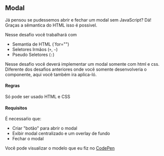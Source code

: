 ## Modal
Já pensou se pudessemos abrir e fechar um modal sem JavaScript?
Dá! Graças a sêmantica do HTML isso é possivel.

Nesse desafio você trabalhará com
  - Semantia de HTML (`for="")
  - Seletores Irmãos (`+`, `~`)
  - Pseudo Seletores (`:`)
  
  
  Nesse desafio você deverá implementar um modal somente com html e css.
  Diferente dos desafios anteriores onde você somente desenvolveria o componente, aqui você também ira aplica-ló.
  
  
  #### Regras
  Só pode ser usado HTML e CSS
  
  
  #### Requisitos
É necessaŕio que:
  - Criar "botão" para abrir o modal
  - Exibir modal centralizado e um overlay de fundo
  - Fechar o modal 
  
  
  
  Você pode visualizar o modelo que eu fiz no [CodePen](https://codepen.io/schirrel/full/ExVbvKG)


